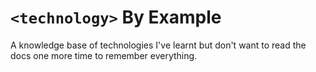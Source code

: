 # `<technology>` By Example

A knowledge base of technologies I've learnt but don't want to read the docs
one more time to remember everything.
